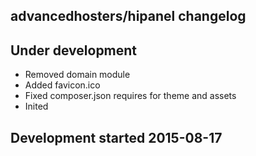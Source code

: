 advancedhosters/hipanel changelog
---------------------------------

## Under development

- Removed domain module
- Added favicon.ico
- Fixed composer.json requires for theme and assets
- Inited

## Development started 2015-08-17

